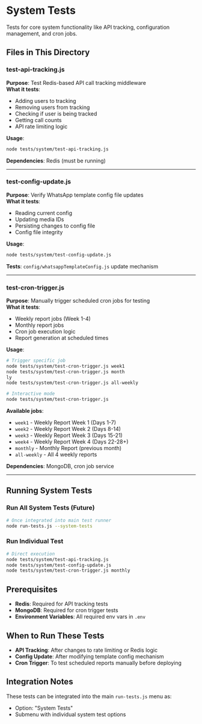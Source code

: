 # System Tests

Tests for core system functionality like API tracking, configuration management, and cron jobs.

## Files in This Directory

### test-api-tracking.js
**Purpose**: Test Redis-based API call tracking middleware  
**What it tests**:
- Adding users to tracking
- Removing users from tracking
- Checking if user is being tracked
- Getting call counts
- API rate limiting logic

**Usage**:
```bash
node tests/system/test-api-tracking.js
```

**Dependencies**: Redis (must be running)

---

### test-config-update.js
**Purpose**: Verify WhatsApp template config file updates  
**What it tests**:
- Reading current config
- Updating media IDs
- Persisting changes to config file
- Config file integrity

**Usage**:
```bash
node tests/system/test-config-update.js
```

**Tests**: `config/whatsappTemplateConfig.js` update mechanism

---

### test-cron-trigger.js
**Purpose**: Manually trigger scheduled cron jobs for testing  
**What it tests**:
- Weekly report jobs (Week 1-4)
- Monthly report jobs
- Cron job execution logic
- Report generation at scheduled times

**Usage**:
```bash
# Trigger specific job
node tests/system/test-cron-trigger.js week1
node tests/system/test-cron-trigger.js month
ly
node tests/system/test-cron-trigger.js all-weekly

# Interactive mode
node tests/system/test-cron-trigger.js
```

**Available jobs**:
- `week1` - Weekly Report Week 1 (Days 1-7)
- `week2` - Weekly Report Week 2 (Days 8-14)
- `week3` - Weekly Report Week 3 (Days 15-21)
- `week4` - Weekly Report Week 4 (Days 22-28+)
- `monthly` - Monthly Report (previous month)
- `all-weekly` - All 4 weekly reports

**Dependencies**: MongoDB, cron job service

---

## Running System Tests

### Run All System Tests (Future)
```bash
# Once integrated into main test runner
node run-tests.js --system-tests
```

### Run Individual Test
```bash
# Direct execution
node tests/system/test-api-tracking.js
node tests/system/test-config-update.js
node tests/system/test-cron-trigger.js monthly
```

## Prerequisites

- **Redis**: Required for API tracking tests
- **MongoDB**: Required for cron trigger tests
- **Environment Variables**: All required env vars in `.env`

## When to Run These Tests

- **API Tracking**: After changes to rate limiting or Redis logic
- **Config Update**: After modifying template config mechanism
- **Cron Trigger**: To test scheduled reports manually before deploying

## Integration Notes

These tests can be integrated into the main `run-tests.js` menu as:
- Option: "System Tests"
- Submenu with individual system test options
